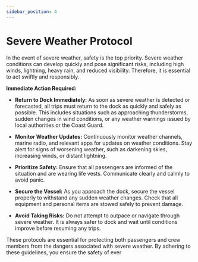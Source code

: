 ```yaml
---
sidebar_position: 4
---
```


# Severe Weather Protocol

In the event of severe weather, safety is the top priority. Severe weather conditions can develop quickly and pose significant risks, including high winds, lightning, heavy rain, and reduced visibility. Therefore, it is essential to act swiftly and responsibly. 

**Immediate Action Required:**

- **Return to Dock Immediately:** As soon as severe weather is detected or forecasted, all trips must return to the dock as quickly and safely as possible. This includes situations such as approaching thunderstorms, sudden changes in wind conditions, or any weather warnings issued by local authorities or the Coast Guard.

- **Monitor Weather Updates:** Continuously monitor weather channels, marine radio, and relevant apps for updates on weather conditions. Stay alert for signs of worsening weather, such as darkening skies, increasing winds, or distant lightning.

- **Prioritize Safety:** Ensure that all passengers are informed of the situation and are wearing life vests. Communicate clearly and calmly to avoid panic.

- **Secure the Vessel:** As you approach the dock, secure the vessel properly to withstand any sudden weather changes. Check that all equipment and personal items are stowed safely to prevent damage.

- **Avoid Taking Risks:** Do not attempt to outpace or navigate through severe weather. It is always safer to dock and wait until conditions improve before resuming any trips.

These protocols are essential for protecting both passengers and crew members from the dangers associated with severe weather. By adhering to these guidelines, you ensure the safety of ever
